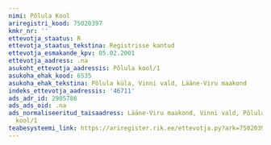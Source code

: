 ```yaml
---
nimi: Põlula Kool
ariregistri_kood: 75020397
kmkr_nr: ''
ettevotja_staatus: R
ettevotja_staatus_tekstina: Registrisse kantud
ettevotja_esmakande_kpv: 05.02.2001
ettevotja_aadress: .na
asukoht_ettevotja_aadressis: Põlula kool/1
asukoha_ehak_kood: 6535
asukoha_ehak_tekstina: Põlula küla, Vinni vald, Lääne-Viru maakond
indeks_ettevotja_aadressis: '46711'
ads_adr_id: 2905786
ads_ads_oid: .na
ads_normaliseeritud_taisaadress: Lääne-Viru maakond, Vinni vald, Põlula küla, Põlula
  kool/1
teabesysteemi_link: https://ariregister.rik.ee/ettevotja.py?ark=75020397&ref=rekvisiidid
---
```


